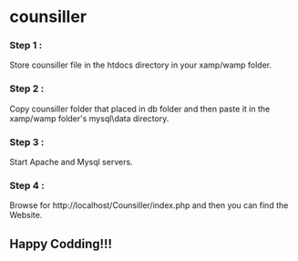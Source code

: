 # counsiller
### Step 1 :
Store counsiller file in the htdocs directory in your xamp/wamp folder.

### Step 2 : 
Copy counsiller folder that placed in db folder and then paste it in the xamp/wamp folder's mysql\data directory.

### Step 3 :
Start Apache and Mysql servers.

### Step 4 :
Browse for http://localhost/Counsiller/index.php and then you can find the Website.

## Happy Codding!!!

